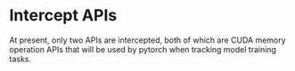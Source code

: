 # Intercept APIs

At present, only two APIs are intercepted, both of which are CUDA memory operation APIs that will be used by pytorch when tracking model training tasks.